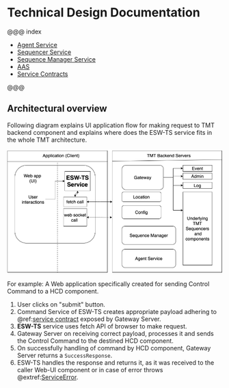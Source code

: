 # Technical Design Documentation

@@@ index

- [Agent Service](../services/agent-service.md)
- [Sequencer Service](../technical/sequencer-service.md)
- [Sequence Manager Service](../services/sequence-manager-service.md)
- [AAS](csw-aas-js.md)
- [Service Contracts](../common/contract.md)

@@@

## Architectural overview

Following diagram explains UI application flow for making request to TMT backend component and explains where does the ESW-TS service fits in the whole TMT architecture.

![esw-ts-overview](../assets/esw-ts-architecture-overview.png)

For example:
A Web application specifically created for sending Control Command to a HCD component.

1. User clicks on "submit" button.
1. Command Service of ESW-TS creates appropriate payload adhering to @ref:[service contract](../common/contract.md) exposed by Gateway Server.
1. **ESW-TS** service uses fetch API of browser to make request.
1. Gateway Server on receiving correct payload, processes it and sends the Control Command to the destined HCD component.
1. On successfully handling of command by HCD component, Gateway Server returns a `SuccessResponse`.
1. ESW-TS handles the response and returns it, as it was received to the caller Web-UI component
   or in case of error throws @extref:[ServiceError](ts-docs:classes/models.serviceerror.html).
